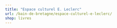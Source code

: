 ```yaml
---
title: "Espace culturel E. Leclerc"
url: /bain-de-bretagne/espace-culturel-e-leclerc/
shop: livres
---
```

